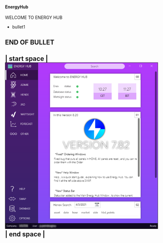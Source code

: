 #### EnergyHub 
 WELCOME TO ENERGY HUB 

* bullet1

END OF BULLET
-----------------------------------------------------------------------------------------------------------------------
| start space | ![alt text](https://raw.githubusercontent.com/panospetridisoglou/Website-Pages/main/EnergyHub/energy%20hub.png) |   end space   |
-------------------------------------------------------------------------------------------------------------------

